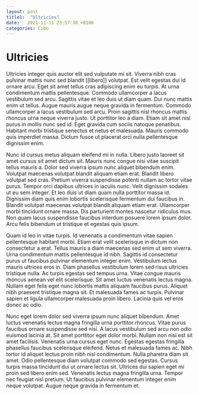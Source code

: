 ```yaml
---
layout: post
title1:  "Ultricies"
date:   2021-11-11 23:57:30 +0100
categories: Cibo
---
```

# Ultricies

Ultricies integer quis auctor elit sed vulputate mi sit. Viverra nibh cras pulvinar mattis nunc sed blandit [[libero]] volutpat. Est velit egestas dui id ornare arcu. Eget sit amet tellus cras adipiscing enim eu turpis. At urna condimentum mattis pellentesque. Commodo ullamcorper a lacus vestibulum sed arcu. Sagittis vitae et leo duis ut diam quam. Dui nunc mattis enim ut tellus. Augue mauris augue neque gravida in fermentum. Commodo ullamcorper a lacus vestibulum sed arcu. Proin sagittis nisl rhoncus mattis rhoncus urna neque viverra justo. Ut porttitor leo a diam. Etiam sit amet nisl purus in mollis nunc sed id. Eget gravida cum sociis natoque penatibus. Habitant morbi tristique senectus et netus et malesuada. Mauris commodo quis imperdiet massa. Dictum fusce ut placerat orci nulla pellentesque dignissim enim.

Nunc id cursus metus aliquam eleifend mi in nulla. Libero justo laoreet sit amet cursus sit amet dictum sit. Mauris nunc congue nisi vitae suscipit tellus mauris a. Dolor sed viverra ipsum nunc aliquet bibendum enim. Volutpat maecenas volutpat blandit aliquam etiam erat. Blandit libero volutpat sed cras. Pretium viverra suspendisse potenti nullam ac tortor vitae purus. Tempor orci dapibus ultrices in iaculis nunc. Velit dignissim sodales ut eu sem integer. Et leo duis ut diam quam nulla porttitor massa id. Dignissim diam quis enim lobortis scelerisque fermentum dui faucibus in. Blandit volutpat maecenas volutpat blandit aliquam etiam erat. Ullamcorper morbi tincidunt ornare massa. Dis parturient montes nascetur ridiculus mus. Non quam lacus suspendisse faucibus interdum posuere lorem ipsum dolor. Arcu felis bibendum ut tristique et egestas quis ipsum.

Quam id leo in vitae turpis. Id venenatis a condimentum vitae sapien pellentesque habitant morbi. Etiam erat velit scelerisque in dictum non consectetur a erat. Tellus mauris a diam maecenas sed enim ut sem viverra. Urna condimentum mattis pellentesque id nibh. Sagittis id consectetur purus ut faucibus pulvinar elementum integer enim. Vestibulum lectus mauris ultrices eros in. Diam phasellus vestibulum lorem sed risus ultricies tristique nulla. Ac turpis egestas sed tempus urna. Vitae congue mauris rhoncus aenean vel elit scelerisque. Sit amet luctus venenatis lectus magna. Nullam eget felis eget nunc lobortis mattis aliquam faucibus purus. Aliquet nibh praesent tristique magna sit. Et malesuada fames ac turpis. Pulvinar sapien et ligula ullamcorper malesuada proin libero. Lacinia quis vel eros donec ac odio.

Nunc eget lorem dolor sed viverra ipsum nunc aliquet bibendum. Amet luctus venenatis lectus magna fringilla urna porttitor rhoncus. Vitae purus faucibus ornare suspendisse sed nisi. A lacus vestibulum sed arcu non odio euismod lacinia at. Sit amet porttitor eget dolor morbi. Nullam non nisi est sit amet facilisis. Venenatis urna cursus eget nunc. Egestas egestas fringilla phasellus faucibus scelerisque eleifend. Netus et malesuada fames ac. Nibh tortor id aliquet lectus proin nibh nisl condimentum. Nulla pharetra diam sit amet. Odio pellentesque diam volutpat commodo sed egestas. Cursus turpis massa tincidunt dui ut ornare lectus sit. Ultrices dui sapien eget mi proin sed libero enim sed. Venenatis lectus magna fringilla urna. Tempor nec feugiat nisl pretium. Ut faucibus pulvinar elementum integer enim neque volutpat. Augue neque gravida in fermentum et.
